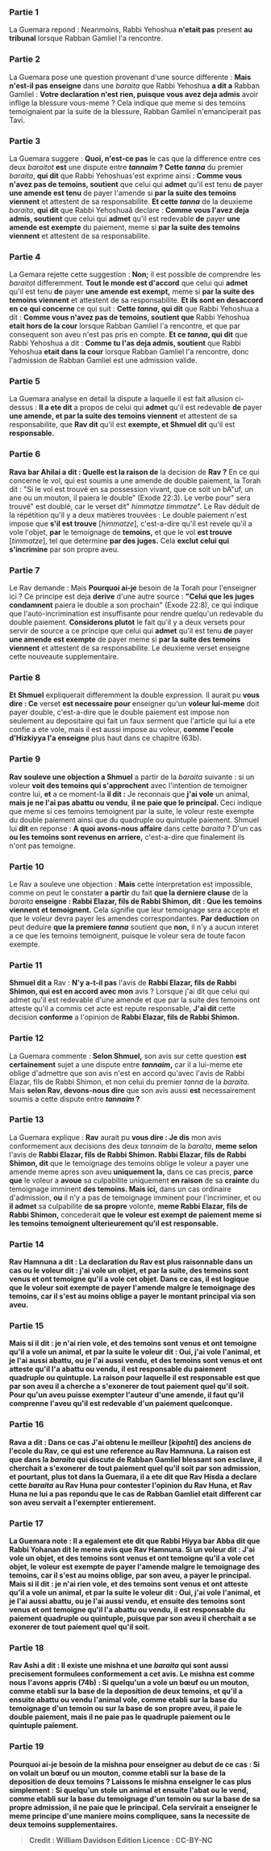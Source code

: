 
### Partie 1
La Guemara repond : Neanmoins, Rabbi Yehoshua <b>n'etait pas</b> present <b>au tribunal</b> lorsque Rabban Gamliel l'a rencontre.

### Partie 2
La Guemara pose une question provenant d'une source differente : <b>Mais n'est-il pas enseigne</b> dans une <i>baraita</i> que Rabbi Yehoshua <b>a dit a</b> Rabban Gamliel : <b>Votre declaration n'est rien, puisque vous avez deja admis</b> avoir inflige la blessure vous-meme ? Cela indique que meme si des temoins temoignaient par la suite de la blessure, Rabban Gamliel n'emanciperait pas Tavi.

### Partie 3
La Guemara suggere : <b>Quoi, n'est-ce pas</b> le cas que la difference entre ces deux <i>baraitot</i> <b>est</b> une dispute entre <b><i>tannaim</i> ? Cette <i>tanna</i></b> du premier <i>baraita</i>, <b>qui dit</b> que Rabbi Yehoshuas'est exprime ainsi : <b>Comme vous n'avez pas de temoins, soutient</b> que celui qui <b>admet</b> qu'il est tenu <b>de</b> payer <b>une amende est tenu</b> de payer l'amende si <b>par la suite des temoins viennent</b> et attestent de sa responsabilite. <b>Et cette <i>tanna</i></b> de la deuxieme <i>baraita</i>, <b>qui dit</b> que Rabbi Yehoshuaâ declare : <b>Comme vous l'avez deja admis, soutient</b> que celui qui <b>admet</b> qu'il est redevable <b>de</b> payer <b>une amende est exempte</b> du paiement, meme si <b>par la suite des temoins viennent</b> et attestent de sa responsabilite.

### Partie 4
La Gemara rejette cette suggestion : <b>Non;</b> il est possible de comprendre les <i>baraitot</i> differemment. <b>Tout le monde est d'accord</b> que celui qui <b>admet</b> qu'il est tenu <b>de</b> payer <b>une amende est exempt,</b> meme si <b>par la suite des temoins viennent</b> et attestent de sa responsabilite. <b>Et ils sont en desaccord en ce qui concerne</b> ce qui suit : <b>Cette <i>tanna</i>, qui dit</b> que Rabbi Yehoshua a dit : <b>Comme vous n'avez pas de temoins, soutient que</b> Rabbi Yehoshua <b>etait hors de la cour</b> lorsque Rabban Gamliel l'a rencontre, et que par consequent son aveu n'est pas pris en compte. <b>Et ce <i>tanna</i>, qui dit</b> que Rabbi Yehoshua a dit : <b>Comme tu l'as deja admis, soutient</b> que Rabbi Yehoshua <b>etait dans la cour</b> lorsque Rabban Gamliel l'a rencontre, donc l'admission de Rabban Gamliel est une admission valide.

### Partie 5
La Guemara analyse en detail la dispute a laquelle il est fait allusion ci-dessus : <b>Il a ete dit</b> a propos de celui qui <b>admet</b> qu'il est redevable <b>de</b> payer <b>une amende, et par la suite des temoins viennent</b> et attestent de sa responsabilite, que <b>Rav dit</b> qu'il est <b>exempte, et Shmuel dit</b> qu'il est <b>responsable.</b>

### Partie 6
<b>Rava bar Ahilai a dit : Quelle est la raison de</b> la decision de <b>Rav ?</b> En ce qui concerne le vol, qui est soumis a une amende de double paiement, la Torah dit : "Si le vol est trouvé en sa possession vivant, que ce soit un bA"uf, un ane ou un mouton, il paiera le double" (Exode 22:3). Le verbe pour" sera trouvé" est doublé, car le verset dit" <i>himmatze timmatze</i>". Le Rav déduit de la répétition qu'il y a deux matières trouvées : Le double paiement n'est impose que <b>s'il est trouve</b> [<i>himmatze</i>], c'est-a-dire qu'il est revele qu'il a vole l'objet, <b>par</b> le temoignage de <b>temoins,</b> et que le vol <b>est trouve</b> [<i>timmatze</i>], tel que determine <b>par des juges.</b> Cela <b>exclut celui qui s'incrimine</b> par son propre aveu.

### Partie 7
Le Rav demande : Mais <b>Pourquoi ai-je</b> besoin de la Torah pour l'enseigner ici ? Ce principe est deja <b>derive</b> d'une autre source : <b>"Celui que les juges condamnent</b> paiera le double a son prochain" (Exode 22:8), ce qui indique que l'auto-incrimination est insuffisante pour rendre quelqu'un redevable du double paiement. <b>Considerons plutot</b> le fait qu'il y a deux versets pour servir de source a ce principe que celui qui <b>admet</b> qu'il est tenu <b>de</b> payer <b>une amende est exempte</b> de payer meme si <b>par la suite des temoins viennent</b> et attestent de sa responsabilite. Le deuxieme verset enseigne cette nouveaute supplementaire.

### Partie 8
<b>Et Shmuel</b> expliquerait differemment la double expression. Il aurait pu <b>vous dire : Ce</b> verset <b>est necessaire pour</b> enseigner qu'un <b>voleur lui-meme</b> doit payer double, c'est-a-dire que le double paiement est impose non seulement au depositaire qui fait un faux serment que l'article qui lui a ete confie a ete vole, mais il est aussi impose au voleur, <b>comme l'ecole d'Hizkiyya l'a enseigne</b> plus haut dans ce chapitre (63b).

### Partie 9
<b>Rav souleve une objection a Shmuel</b> a partir de la <i>baraita</i> suivante : si un voleur <b>voit des temoins qui s'approchent</b> avec l'intention de temoigner contre lui, <b>et</b> a ce moment-la <b>il dit :</b> Je reconnais que <b>j'ai vole</b> un animal, <b>mais je ne l'ai pas abattu ou vendu</b>, <b>il ne paie que le principal. </b> Ceci indique que meme si ces temoins temoignent par la suite, le voleur reste exempte du double paiement ainsi que du quadruple ou quintuple paiement. Shmuel lui <b>dit</b> en reponse : <b>A quoi avons-nous affaire</b> dans cette <i>baraita</i> ? D'un cas <b>ou les temoins sont revenus en arriere,</b> c'est-a-dire que finalement ils n'ont pas temoigne.

### Partie 10
Le Rav a souleve une objection : <b>Mais</b> cette interpretation est impossible, comme on peut le constater <b>a partir</b> du fait <b>que la derniere clause</b> de la <i>baraita</i> <b>enseigne : Rabbi Elazar, fils de Rabbi Shimon, dit : Que les temoins viennent et temoignent.</b> Cela signifie que leur temoignage sera accepte et que le voleur devra payer les amendes correspondantes. <b>Par deduction</b> on peut deduire <b>que la premiere <i>tanna</i></b> soutient que <b>non,</b> il n'y a aucun interet a ce que les temoins temoignent, puisque le voleur sera de toute facon exempte.

### Partie 11
<b>Shmuel dit a</b> Rav : <b>N'y a-t-il pas</b> l'avis de <b>Rabbi Elazar, fils de Rabbi Shimon, qui est en accord avec mon</b> avis ? Lorsque j'ai dit que celui qui admet qu'il est redevable d'une amende et que par la suite des temoins ont atteste qu'il a commis cet acte est repute responsable, <b>J'ai dit</b> cette decision <b>conforme</b> a l'opinion de <b>Rabbi Elazar, fils de Rabbi Shimon.</b>

### Partie 12
La Guemara commente : <b>Selon Shmuel,</b> son avis sur cette question <b>est certainement</b> sujet a une dispute entre <b><i>tannaim</i>,</b> car il a lui-meme ete oblige d'admettre que son avis n'est en accord qu'avec l'avis de Rabbi Elazar, fils de Rabbi Shimon, et non celui du premier <i>tanna</i> de la <i>baraita</i>. Mais <b>selon Rav, devons-nous dire</b> que son avis aussi <b>est</b> necessairement soumis a cette dispute entre <b><i>tannaim</i> ?</b>

### Partie 13
La Guemara explique : <b>Rav</b> aurait pu <b>vous dire : Je dis</b> mon avis conformement aux decisions des deux <i>tannaim</i> de la <i>baraita</i>, <b>meme selon</b> l'avis de <b>Rabbi Elazar, fils de Rabbi Shimon. Rabbi Elazar, fils de Rabbi Shimon, dit</b> que le temoignage des temoins oblige le voleur a payer une amende meme apres son aveu <b>uniquement la,</b> dans ce cas precis, <b>parce que</b> le voleur a <b>avoue</b> sa culpabilite uniquement <b>en raison</b> de sa <b>crainte</b> du temoignage imminent <b>des temoins. Mais ici,</b> dans un cas ordinaire d'admission, <b>ou</b> il n'y a pas de temoignage imminent pour l'incriminer, et ou <b>il admet</b> sa culpabilite <b>de sa propre</b> volonte, <b>meme Rabbi Elazar, fils de Rabbi Shimon,</b> concederait <b>que le voleur est exempt de paiement meme si les temoins temoignent ulterieurement qu'il est responsable.

### Partie 14
<b>Rav Hamnuna a dit : La declaration du Rav est</b> plus <b>raisonnable</b> dans un cas <b>ou</b> le voleur <b>dit : j'ai vole</b> un objet, <b>et</b> par la suite, des <b>temoins sont venus</b> et ont temoigne <b>qu'il a vole</b> cet objet. Dans ce cas, il est logique que le voleur soit <b>exempte</b> de payer l'amende malgre le temoignage des temoins, car il s'est au moins <b>oblige a</b> payer <b>le montant principal</b> via son aveu.

### Partie 15
<b>Mais</b> si <b>il dit : je n'ai rien vole</b>, <b>et des temoins sont venus</b> et ont temoigne <b>qu'il a vole</b> un animal, <b>et par la suite</b> le voleur <b>dit : </b> Oui, j'ai vole l'animal, et <b>je</b> l'ai aussi <b>abattu</b>, <b>ou</b> je l'ai aussi <b>vendu</b>, <b>et des temoins sont venus</b> et ont atteste <b>qu'il l'a abattu ou vendu</b>, il est <b>responsable</b> du paiement quadruple ou quintuple. La raison pour laquelle il est responsable est <b>que</b> par son aveu il a cherche a <b>s'exonerer de tout</b> paiement quel qu'il soit. Pour qu'un aveu puisse exempter l'auteur d'une amende, il faut qu'il comprenne l'aveu qu'il est redevable d'un paiement quelconque.

### Partie 16
<b>Rava a dit :</b> Dans ce cas <b>J'ai obtenu le meilleur [<i>kipahti</i>] des anciens de l'ecole du Rav,</b> ce qui est une reference au Rav Hamnuna. La raison est <b>que</b> dans la <i>baraita</i> qui discute de <b>Rabban Gamliel</b> blessant son esclave, il <b>cherchait</b> a <b>s'exonerer de tout paiement</b> quel qu'il soit par son admission, <b>et</b> pourtant, plus tot dans la Guemara, il a ete dit que <b>Rav Hisda a declare</b> cette <i>baraita</i> <b>au Rav Huna</b> pour contester l'opinion du Rav Huna, <b>et</b> Rav Huna <b>ne lui a pas repondu</b> que le cas de Rabban Gamliel etait different car son aveu servait a l'exempter entierement.

### Partie 17
La Guemara note : <b>Il a egalement ete dit</b> que <b>Rabbi Hiyya bar Abba dit</b> que <b>Rabbi Yohanan dit</b> le meme avis que Rav Hamnuna. Si un voleur dit : <b>J'ai vole</b> un objet, <b>et des temoins sont venus</b> et ont temoigne <b>qu'il a vole</b> cet objet, le voleur est <b>exempte</b> de payer l'amende malgre le temoignage des temoins, car il s'est au moins <b>oblige,</b> par son aveu, <b>a</b> payer <b>le principal. Mais</b> si <b>il dit : je n'ai rien vole</b>, <b>et des temoins sont venus</b> et ont atteste <b>qu'il a vole</b> un animal, <b>et par la suite</b> le voleur <b>dit : </b> Oui, j'ai vole l'animal, et <b>je</b> l'ai aussi <b>abattu</b>, <b>ou</b> je l'ai aussi <b>vendu</b>, et ensuite <b>des temoins sont venus</b> et ont temoigne <b>qu'il l'a abattu ou vendu</b>, il est <b>responsable</b> du paiement quadruple ou quintuple, <b>puisque</b> par son aveu <b>il cherchait</b> a se <b>exonerer de tout</b> paiement quel qu'il soit.

### Partie 18
<b>Rav Ashi a dit :</b> Il existe <b>une mishna et une <i>baraita</i></b> qui sont <b>aussi precisement</b> formulees conformement a cet avis. <b>Le mishna</b> est <b>comme nous l'avons appris</b> (74b) : Si quelqu'un <b>a vole</b> un bœuf ou un mouton, comme etabli <b>sur la base</b> de la deposition de <b>deux</b> temoins, <b>et qu'il</b> a ensuite <b>abattu ou vendu</b> l'animal vole, comme etabli <b>sur la base</b> du temoignage d'<b>un temoin ou sur la base de son propre</b> aveu, <b>il paie</b> le <b>double paiement, mais il ne paie pas</b> le <b>quadruple paiement ou le quintuple paiement. </b>

### Partie 19
<b>Pourquoi ai-je</b> besoin de la mishna pour <b>enseigner</b> au debut de ce cas : Si on <b>volait</b> un bœuf ou un mouton, comme etabli <b>sur la base</b> de la deposition de <b>deux</b> temoins ? <b>Laissons</b> le mishna <b>enseigner</b> le cas plus simplement : Si quelqu'un <b>stole</b> un animal <b>et</b> ensuite <b>l'abat ou le vend</b>, comme etabli <b>sur la base</b> du temoignage d'<b>un temoin ou sur la base de sa propre</b> admission, <b>il ne paie que le principal.</b> Cela servirait a enseigner le meme principe d'une maniere moins compliquee, sans la necessite de deux temoins supplementaires.

>Credit : William Davidson Edition
>Licence : CC-BY-NC